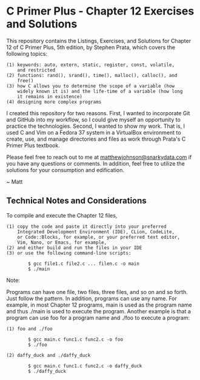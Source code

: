 # C Primer Plus - Chapter 12 Exercises and Solutions

This repository contains the Listings, Exercises, and Solutions for Chapter 12
of C Primer Plus, 5th edition, by Stephen Prata, which covers the following 
topics:

    (1) keywords: auto, extern, static, register, const, volatile, 
        and restricted
    (2) functions: rand(), srand(), time(), malloc(), calloc(), and
        free()
    (3) how C allows you to determine the scope of a variable (how
        widely known it is) and the life-time of a variable (how long
        it remains in existence)
    (4) designing more complex programs

I created this repository for two reasons. First, I wanted to incorporate Git
and GitHub into my workflow, so I could give myself an opportunity to practice
the technologies. Second, I wanted to show my work. That is, I used C and Vim
on a Fedora 37 system in a VirtualBox environment to create, use, and manage
directories and files as work through Prata's C Primer Plus textbook.

Please feel free to reach out to me at matthewjohnson@snarkydata.com if you
have any questions or comments. In addition, feel free to utilize the solutions
for your consumption and edification.

~ Matt

Technical Notes and Considerations
---------------------------------------------------------------------------------

To compile and execute the Chapter 12 files,

    (1) copy the code and paste it directly into your preferred
        Integrated Development Environment (IDE), CLion, CodeLite,
        or Code::Blocks, for example, or your preferred text editor,
        Vim, Nano, or Emacs, for example,
    (2) and either build and run the files in your IDE
    (3) or use the following command-line scripts:

            $ gcc file1.c file2.c ... filen.c -o main
            $ ./main

Note:

Programs can have one file, two files, three files, and so on and so forth.
Just follow the pattern. In addition, programs can use any name. For 
example, in most Chapter 12 programs, main is used as the program name and
thus ./main is used to execute the program. Another example is that a program
can use foo for a program name and ./foo to execute a program:

    (1) foo and ./foo

            $ gcc main.c func1.c func2.c -o foo
            $ ./foo

    (2) daffy_duck and ./daffy_duck

            $ gcc main.c func1.c func2.c -o daffy_duck
            $ ./daffy_duck


